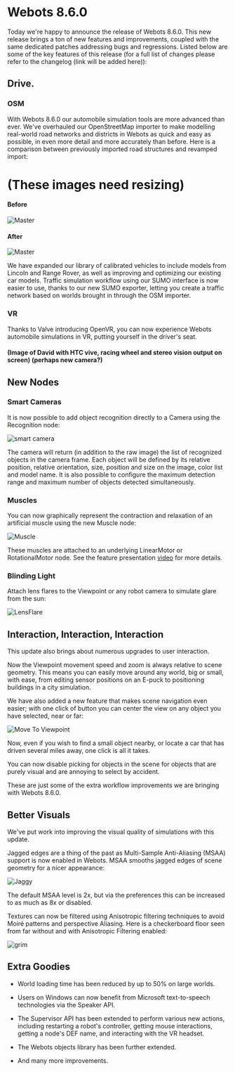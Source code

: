 # Webots 8.6.0

Today we're happy to announce the release of Webots 8.6.0. This new release brings a ton of new features and improvements, coupled with the same dedicated patches addressing bugs and regressions. Listed below are some of the key features of this release (for a full list of changes please refer to the changelog (link will be added here)):

## Drive.

### OSM

With Webots 8.6.0 our automobile simulation tools are more advanced than ever. We've overhauled our OpenStreetMap importer to make modelling real-world road networks and districts in Webots as quick and easy as possible, in even more detail and more accurately than before. Here is a comparison between previously imported road structures and revamped import:


# (These images need resizing)
#### Before
![Master](https://cyberbotics.com/files/repository/files/8-6-0release/osm%20master.png)
#### After
![Master](https://cyberbotics.com/files/repository/files/8-6-0release/osm%20develop.png)


We have expanded our library of calibrated vehicles to include models from Lincoln and Range Rover, as well as improving and optimizing our existing car models. Traffic simulation workflow using our SUMO interface is now easier to use, thanks to our new SUMO exporter, letting you create a traffic network based on worlds brought in through the OSM importer.

### VR

Thanks to Valve introducing OpenVR, you can now experience Webots automobile simulations in VR, putting yourself in the driver's seat. 

#### (Image of David with HTC vive, racing wheel and stereo vision output on screen) (perhaps new camera?)

## New Nodes

### Smart Cameras

It is now possible to add object recognition directly to a Camera using the Recognition node:

![smart camera](https://cyberbotics.com/files/repository/files/8-6-0release/recognition.png)

The camera will return (in addition to the raw image) the list of recognized objects in the camera frame. Each object will be defined by its relative position, relative orientation, size, position and size on the image, color list and model name. It is also possible to configure the maximum detection range and maximum number of objects detected simultaneously.

### Muscles

You can now graphically represent the contraction and relaxation of an artificial muscle using the new Muscle node:

![Muscle](https://cyberbotics.com/files/repository/files/8-6-0release/muscle.gif)

These muscles are attached to an underlying LinearMotor or RotationalMotor node.
See the feature presentation [video](https://www.youtube.com/watch?v=pd0jD1TbJe4) for more details.

### Blinding Light

Attach lens flares to the Viewpoint or any robot camera to simulate glare from the sun:

![LensFlare](https://cyberbotics.com/files/repository/files/8-6-0release/lensflare.png)

## Interaction, Interaction, Interaction

This update also brings about numerous upgrades to user interaction. 

Now the Viewpoint movement speed and zoom is always relative to scene geometry. This means you can easily move around any world, big or small, with ease, from editing sensor positions on an E-puck to positioning buildings in a city simulation. 

We have also added a new feature that makes scene navigation even easier; with one click of button you can center the view on any object you have selected, near or far:  

![Move To Viewpoint](https://cyberbotics.com/files/repository/files/8-6-0release/viewpoint.gif)

Now, even if you wish to find a small object nearby, or locate a car that has driven several miles away, one click is all it takes.

You can now disable picking for objects in the scene for objects that are purely visual and are annoying to select by accident.

These are just some of the extra workflow improvements we are bringing with Webots 8.6.0.

## Better Visuals

We've put work into improving the visual quality of simulations with this update.

Jagged edges are a thing of the past as Multi-Sample Anti-Aliasing (MSAA) support is now enabled in Webots. MSAA smooths jagged edges of scene geometry for a nicer appearance:

![Jaggy](https://cyberbotics.com/files/repository/files/8-6-0release/msaa.png)

The default MSAA level is 2x, but via the preferences this can be increased to as much as 8x or disabled.

Textures can now be filtered using Anisotropic filtering techniques to avoid Moiré patterns and perspective Aliasing. Here is a checkerboard floor seen from far without and with Anisotropic Filtering enabled:

![grim](https://cyberbotics.com/files/repository/files/8-6-0release/moire-pattern.png)

## Extra Goodies

 - World loading time has been reduced by up to 50% on large worlds.

 - Users on Windows can now benefit from Microsoft text-to-speech technologies via the Speaker API.

 - The Supervisor API has been extended to perform various new actions, including restarting a robot's controller, getting mouse interactions, getting a node's DEF name, and interacting with the VR headset.

 - The Webots objects library has been further extended.

 - And many more improvements.
